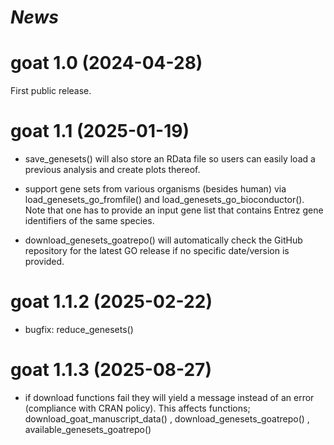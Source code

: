 # *News*

# goat 1.0 (2024-04-28)

First public release.

# goat 1.1 (2025-01-19)

* save_genesets() will also store an RData file so users can easily load a previous analysis and create plots thereof.

* support gene sets from various organisms (besides human) via load_genesets_go_fromfile() and load_genesets_go_bioconductor(). Note that one has to provide an input gene list that contains Entrez gene identifiers of the same species.

* download_genesets_goatrepo() will automatically check the GitHub repository for the latest GO release if no specific date/version is provided.

# goat 1.1.2 (2025-02-22)

* bugfix: reduce_genesets()

# goat 1.1.3 (2025-08-27)

* if download functions fail they will yield a message instead of an error (compliance with CRAN policy). This affects functions; download_goat_manuscript_data() , download_genesets_goatrepo() , available_genesets_goatrepo()
